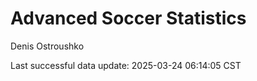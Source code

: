 # Advanced Soccer Statistics
Denis Ostroushko

<!-- gfm -->

Last successful data update: 2025-03-24 06:14:05 CST

